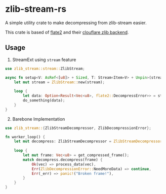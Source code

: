 # zlib-stream-rs

A simple utility crate to make decompressing from zlib-stream easier.

This crate is based of [flate2](https://github.com/rust-lang/flate2-rs) and their 
[clouflare zlib backend](https://github.com/cloudflare/zlib).

## Usage
1. StreamExt using `stream` feature
```rust
use zlib_stream::stream::ZlibStream; 

async fn setup<V: AsRef<[u8]> + Sized, T: Stream<Item=V> + Unpin>(stream: T) {
    let mut stream = ZlibStream::new(stream);
    
    loop {
        let data: Option<Result<Vec<u8>, flate2::DecompressError>> = stream.next().await;
        do_something(data);
    }
}
```
2. Barebone Implementation
```rust
use zlib_stream::{ZlibStreamDecompressor, ZlibDecompressionError};

fn worker_loop() {
    let mut decompress: ZlibStreamDecompressor = ZlibStreamDecompressor::new();
    
    loop {
        let mut frame: Vec<u8> = get_compressed_frame();
        match decompress.decompress(frame) {
            Ok(vec) => process_data(vec),
            Err(ZlibDecompressionError::NeedMoreData) => continue,
            Err(_err) => panic!("Broken frame!"),
        }
    }
}
```